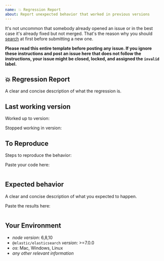 ```yaml
---
name: 💥 Regression Report
about: Report unexpected behavior that worked in previous versions
---
```


It's not uncommon that somebody already opened an issue or in the best case it's already fixed but not merged. That's the reason why you should [search](https://github.com/elastic/elasticsearch-js/issues) at first before submitting a new one.

**Please read this entire template before posting any issue. If you ignore these instructions
and post an issue here that does not follow the instructions, your issue might be closed,
locked, and assigned the `invalid` label.**

## 💥 Regression Report

A clear and concise description of what the regression is.

## Last working version

Worked up to version:

Stopped working in version:

## To Reproduce

Steps to reproduce the behavior:

Paste your code here:

```js

```

<!--
In some cases, it might be challenging to reproduce the bug in a few lines of code.
You can fork the following repository, which contains all the configuration needed
to spin up a three nodes Elasticsearch cluster with security enabled.
The repository also contains a preconfigured client instance that you can use to reproduce the issue.
https://github.com/delvedor/es-reproduce-issue
--->

## Expected behavior

A clear and concise description of what you expected to happen.

Paste the results here:

```js

```

## Your Environment

- *node version*: 6,8,10
- `@elastic/elasticsearch` *version*: >=7.0.0
- *os*: Mac, Windows, Linux
- *any other relevant information*
